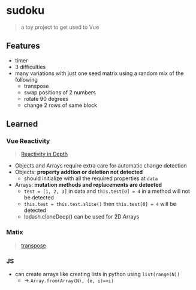 # sudoku
> a toy project to get used to Vue

## Features
- timer
- 3 difficulties
- many variations with just one seed matrix using a random mix of the following 
    - transpose
    - swap positions of 2 numbers
    - rotate 90 degrees
    - change 2 rows of same block

## Learned
### Vue Reactivity
> [Reactivity in Depth](http://man.hubwiz.com/docset/VueJS.docset/Contents/Resources/Documents/vuejs.org/guide/reactivity.html)
- Objects and Arrays require extra care for automatic change detection
- Objects: **property addtion or deletion not detected**
    - should initialize with all the required properties at `data`
- Arrays: **mutation methods and replacements are detected**
    - `test = [1, 2, 3]` in data and `this.test[0] = 4` in a method will not be detected
    - `this.test = this.test.slice()` then `this.test[0] = 4` will be detected
    - lodash.cloneDeep() can be used for 2D Arrays

### Matix
> [transpose](https://gist.github.com/femto113/1784503)

### JS
- can create arrays like creating lists in python using `list(range(N))`
    - -> `Array.from(Array(N), (e, i)=>i)`